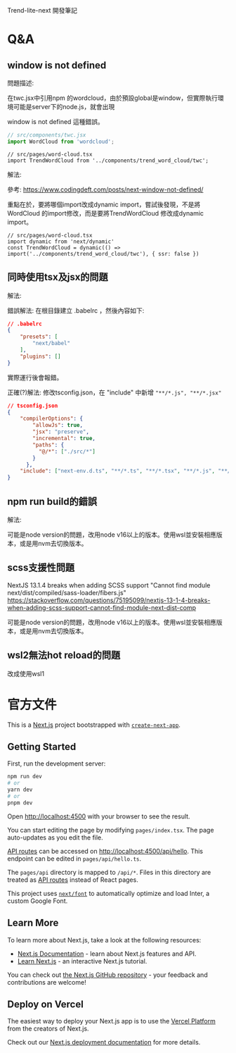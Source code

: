Trend-lite-next 開發筆記



# Q&A

## window is not defined 

問題描述:

在twc.jsx中引用npm 的wordcloud，由於預設global是window，但實際執行環境可能是server下的node.js，就會出現

window is not defined 這種錯誤。

```jsx
// src/components/twc.jsx
import WordCloud from 'wordcloud';
```

```tsx
// src/pages/word-cloud.tsx
import TrendWordCloud from '../components/trend_word_cloud/twc';
```

解法:

參考: https://www.codingdeft.com/posts/next-window-not-defined/

重點在於，要將哪個import改成dynamic import，嘗試後發現，不是將 WordCloud 的import修改，而是要將TrendWordCloud 修改成dynamic import。

```tsx
// src/pages/word-cloud.tsx
import dynamic from 'next/dynamic'
const TrendWordCloud = dynamic(() => import('../components/trend_word_cloud/twc'), { ssr: false })
```



## 同時使用tsx及jsx的問題

解法:

錯誤解法: 在根目錄建立 .babelrc ，然後內容如下:

```json
// .babelrc
{
    "presets": [
        "next/babel"
    ],
    "plugins": []
}
```

實際運行後會報錯。



正確(?)解法: 修改tsconfig.json，在 "include" 中新增 `"**/*.js", "**/*.jsx"`

```json
// tsconfig.json
{  
    "compilerOptions": {
        "allowJs": true,
        "jsx": "preserve",
        "incremental": true,
        "paths": {
          "@/*": ["./src/*"]
        }
      },
    "include": ["next-env.d.ts", "**/*.ts", "**/*.tsx", "**/*.js", "**/*.jsx"],
}
```





## npm run build的錯誤



解法:

可能是node version的問題，改用node v16以上的版本。使用wsl並安裝相應版本，或是用nvm去切換版本。


## scss支援性問題

NextJS 13.1.4 breaks when adding SCSS support "Cannot find module next/dist/compiled/sass-loader/fibers.js"
https://stackoverflow.com/questions/75195099/nextjs-13-1-4-breaks-when-adding-scss-support-cannot-find-module-next-dist-comp

可能是node version的問題，改用node v16以上的版本。使用wsl並安裝相應版本，或是用nvm去切換版本。


## wsl2無法hot reload的問題

改成使用wsl1



# 官方文件



This is a [Next.js](https://nextjs.org/) project bootstrapped with [`create-next-app`](https://github.com/vercel/next.js/tree/canary/packages/create-next-app).

## Getting Started

First, run the development server:

```bash
npm run dev
# or
yarn dev
# or
pnpm dev
```

Open [http://localhost:4500](http://localhost:4500) with your browser to see the result.


You can start editing the page by modifying `pages/index.tsx`. The page auto-updates as you edit the file.

[API routes](https://nextjs.org/docs/api-routes/introduction) can be accessed on [http://localhost:4500/api/hello](http://localhost:3000/api/hello). This endpoint can be edited in `pages/api/hello.ts`.

The `pages/api` directory is mapped to `/api/*`. Files in this directory are treated as [API routes](https://nextjs.org/docs/api-routes/introduction) instead of React pages.

This project uses [`next/font`](https://nextjs.org/docs/basic-features/font-optimization) to automatically optimize and load Inter, a custom Google Font.

## Learn More

To learn more about Next.js, take a look at the following resources:

- [Next.js Documentation](https://nextjs.org/docs) - learn about Next.js features and API.
- [Learn Next.js](https://nextjs.org/learn) - an interactive Next.js tutorial.

You can check out [the Next.js GitHub repository](https://github.com/vercel/next.js/) - your feedback and contributions are welcome!

## Deploy on Vercel

The easiest way to deploy your Next.js app is to use the [Vercel Platform](https://vercel.com/new?utm_medium=default-template&filter=next.js&utm_source=create-next-app&utm_campaign=create-next-app-readme) from the creators of Next.js.

Check out our [Next.js deployment documentation](https://nextjs.org/docs/deployment) for more details.





